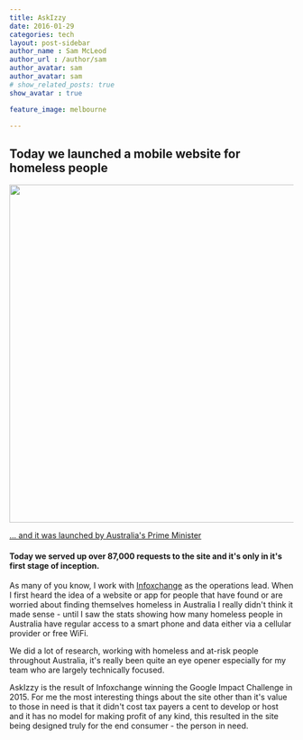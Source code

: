 ```yaml
---
title: AskIzzy
date: 2016-01-29
categories: tech
layout: post-sidebar
author_name : Sam McLeod
author_url : /author/sam
author_avatar: sam
author_avatar: sam
# show_related_posts: true
show_avatar : true

feature_image: melbourne

---
```


## Today we launched a mobile website for homeless people

<a href="https://askizzy.org.au"><img src="{{ site.url }}/img/askizzy.png" style="width: 600px;" />

... and it was launched by [Australia's Prime Minister](http://www.heraldsun.com.au/news/victoria/askizzy-app-connects-the-homeless-to-food-shelter-and-health-services/news-story/bfae67275552be421af4dd54bfd575a6?nk=ebd042d1d2789514c4e8553cb5633711-1454053888)

#### Today we served up over 87,000 requests to the site and it's only in it's first stage of inception.

As many of you know, I work with [Infoxchange](https://infoxchange.org) as the operations lead.
When I first heard the idea of a website or app for people that have found or are worried about finding themselves homeless in Australia I really didn't think it made sense - until I saw the stats showing how many homeless people in Australia have regular access to a smart phone and data either via a cellular provider or free WiFi.

We did a lot of research, working with homeless and at-risk people throughout Australia, it's really been quite an eye opener especially for my team who are largely technically focused.

AskIzzy is the result of Infoxchange winning the Google Impact Challenge in 2015. For me the most interesting things about the site other than it's value to those in need is that it didn't cost tax payers a cent to develop or host and it has no model for making profit of any kind, this resulted in the site being designed truly for the end consumer - the person in need.
